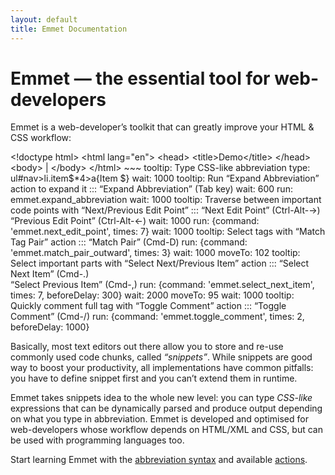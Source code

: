 ```yaml
---
layout: default
title: Emmet Documentation
---
```

# Emmet — the essential tool for web-developers #

Emmet is a web-developer’s toolkit that can greatly improve your HTML & CSS workflow:

<div class="movie-def">
&lt;!doctype html&gt;
&lt;html lang="en"&gt;
&lt;head&gt;
    &lt;title&gt;Demo&lt;/title&gt;
&lt;/head&gt;
&lt;body&gt;
    |
&lt;/body&gt;
&lt;/html&gt;
~~~
tooltip: Type CSS-like abbreviation
type: ul#nav>li.item$*4>a{Item $}
wait: 1000
tooltip: Run “Expand Abbreviation” action to expand it ::: “Expand Abbreviation” (Tab key)
wait: 600
run: emmet.expand_abbreviation
wait: 1000
tooltip: Traverse between important code points with “Next/Previous Edit Point” ::: “Next Edit Point” (Ctrl-Alt-→) <br> “Previous Edit Point” (Ctrl-Alt-←)
wait: 1000
run: {command: 'emmet.next_edit_point', times: 7}
wait: 1000
tooltip: Select tags with “Match Tag Pair” action ::: “Match Pair” (Cmd-D)
run: {command: 'emmet.match_pair_outward', times: 3}
wait: 1000
moveTo: 102
tooltip: Select important parts with “Select Next/Previous Item” action ::: “Select Next Item” (Cmd-.) <br> “Select Previous Item” (Cmd-,)
run: {command: 'emmet.select_next_item', times: 7, beforeDelay: 300}
wait: 2000
moveTo: 95
wait: 1000
tooltip: Quickly comment full tag with “Toggle Comment” action ::: “Toggle Comment” (Cmd-/)
run: {command: 'emmet.toggle_comment', times: 2, beforeDelay: 1000}
</div>

Basically, most text editors out there allow you to store and re-use commonly used code chunks, called _“snippets”_. While snippets are good way to boost your productivity, all implementations have common pitfalls: you have to define snippet first and you can’t extend them in runtime.

Emmet takes snippets idea to the whole new level: you can type _CSS-like_ expressions that can be dynamically parsed and produce output depending on what you type in abbreviation. Emmet is developed and optimised for web-developers whose workflow depends on HTML/XML and CSS, but can be used with programming languages too. 

Start learning Emmet with the [abbreviation syntax](/abbreviations/) and available [actions](/actions/).